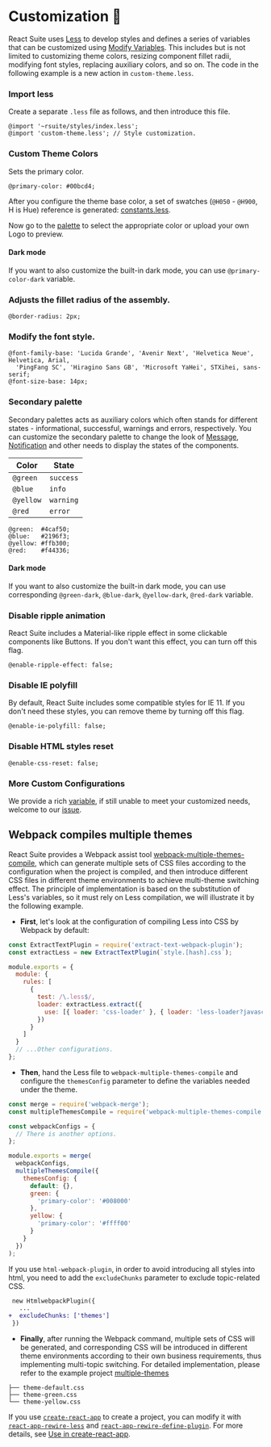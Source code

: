 # Customization 🎨

React Suite uses [Less][less] to develop styles and defines a series of variables that can be customized using [Modify Variables][modify variables]. This includes but is not limited to customizing theme colors, resizing component fillet radii, modifying font styles, replacing auxiliary colors, and so on. The code in the following example is a new action in `custom-theme.less`.

### Import less

Create a separate `.less` file as follows, and then introduce this file.

```less
@import '~rsuite/styles/index.less';
@import 'custom-theme.less'; // Style customization.
```

### Custom Theme Colors

Sets the primary color.

```less
@primary-color: #00bcd4;
```

After you configure the theme base color, a set of swatches (`@H050` - `@H900`, H is Hue) reference is generated: [constants.less](rsuite-theme-pallete).

Now go to the [palette](/resources/palette) to select the appropriate color or upload your own Logo to preview.

#### Dark mode

If you want to also customize the built-in dark mode, you can use `@primary-color-dark` variable.

### Adjusts the fillet radius of the assembly.

```less
@border-radius: 2px;
```

### Modify the font style.

```less
@font-family-base: 'Lucida Grande', 'Avenir Next', 'Helvetica Neue', Helvetica, Arial,
  'PingFang SC', 'Hiragino Sans GB', 'Microsoft YaHei', STXihei, sans-serif;
@font-size-base: 14px;
```

### Secondary palette

Secondary palettes acts as auxiliary colors which often stands for different states - informational, successful, warnings and errors, respectively. You can customize the secondary palette to change the look of [Message](/components/message), [Notification](/components/notification) and other needs to display the states of the components.

| Color     | State     |
| --------- | --------- |
| `@green`  | `success` |
| `@blue`   | `info`    |
| `@yellow` | `warning` |
| `@red`    | `error`   |

<!-- prettier-ignore-start -->
```less
@green:  #4caf50;
@blue:   #2196f3;
@yellow: #ffb300;
@red:    #f44336;
```
<!-- prettier-ignore-end -->

#### Dark mode

If you want to also customize the built-in dark mode, you can use corresponding `@green-dark`, `@blue-dark`, `@yellow-dark`, `@red-dark` variable.

### Disable ripple animation

React Suite includes a Material-like ripple effect in some clickable components like Buttons. If you don't want this effect, you can turn off this flag.

```less
@enable-ripple-effect: false;
```

### Disable IE polyfill

By default, React Suite includes some compatible styles for IE 11. If you don't need these styles, you can remove theme by turning off this flag.

```less
@enable-ie-polyfill: false;
```

### Disable HTML styles reset

```less
@enable-css-reset: false;
```

### More Custom Configurations

We provide a rich [variable][variables.less], if still unable to meet your customized needs, welcome to our [issue][issue].

## Webpack compiles multiple themes

React Suite provides a Webpack assist tool [webpack-multiple-themes-compile][webpack-multiple-themes-compile], which can generate multiple sets of CSS files according to the configuration when the project is compiled, and then introduce different CSS files in different theme environments to achieve multi-theme switching effect. The principle of implementation is based on the substitution of Less's variables, so it must rely on Less compilation, we will illustrate it by the following example.

- **First**, let's look at the configuration of compiling Less into CSS by Webpack by default:

```js
const ExtractTextPlugin = require('extract-text-webpack-plugin');
const extractLess = new ExtractTextPlugin(`style.[hash].css`);

module.exports = {
  module: {
    rules: [
      {
        test: /\.less$/,
        loader: extractLess.extract({
          use: [{ loader: 'css-loader' }, { loader: 'less-loader?javascriptEnabled=true' }]
        })
      }
    ]
  }
  // ...Other configurations.
};
```

- **Then**, hand the Less file to `webpack-multiple-themes-compile` and configure the `themesConfig` parameter to define the variables needed under the theme.

```js
const merge = require('webpack-merge');
const multipleThemesCompile = require('webpack-multiple-themes-compile');

const webpackConfigs = {
  // There is another options.
};

module.exports = merge(
  webpackConfigs,
  multipleThemesCompile({
    themesConfig: {
      default: {},
      green: {
        'primary-color': '#008000'
      },
      yellow: {
        'primary-color': '#ffff00'
      }
    }
  })
);
```

If you use `html-webpack-plugin`, in order to avoid introducing all styles into html, you need to add the `excludeChunks` parameter to exclude topic-related CSS.

```diff
 new HtmlwebpackPlugin({
   ...
+  excludeChunks: ['themes']
 })
```

- **Finally**, after running the Webpack command, multiple sets of CSS will be generated, and corresponding CSS will be introduced in different theme environments according to their own business requirements, thus implementing multi-topic switching. For detailed implementation, please refer to the example project [multiple-themes][multiple-themes]

```
├── theme-default.css
├── theme-green.css
└── theme-yellow.css
```

If you use [`create-react-app`][cra] to create a project, you can modify it with [`react-app-rewire-less`][rarl] and [`react-app-rewire-define-plugin`][rardp]. For more details, see [Use in create-react-app][use-with-create-app].

[cra]: https://github.com/facebook/create-react-app
[rarl]: https://www.npmjs.com/package/react-app-rewire-less
[rardp]: https://www.npmjs.com/package/react-app-rewire-define-plugin
[less]: http://lesscss.org/
[modify variables]: http://lesscss.org/usage/#using-less-in-the-browser-modify-variables
[rsuite-theme-pallete]: https://github.com/rsuite/rsuite/blob/master/src/styles/constants.less#L32
[issue]: https://github.com/rsuite/rsuite/issues/new?template=bug_report.md
[variables.less]: https://github.com/rsuite/rsuite/blob/master/src/styles/variables.less
[use-with-create-app]: /en/guide/use-with-create-react-app#Customize%20Theme
[webpack-multiple-themes-compile]: https://github.com/rsuite/webpack-multiple-themes-compile
[multiple-themes]: https://github.com/rsuite/rsuite/tree/master/examples/custom-multiple-themes
